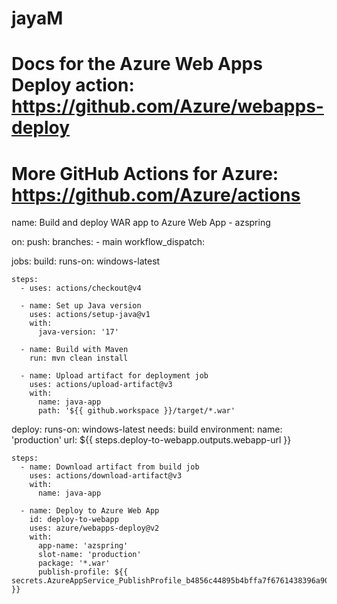 # jayaM
# Docs for the Azure Web Apps Deploy action: https://github.com/Azure/webapps-deploy
# More GitHub Actions for Azure: https://github.com/Azure/actions

name: Build and deploy WAR app to Azure Web App - azspring

on:
  push:
    branches:
      - main
  workflow_dispatch:

jobs:
  build:
    runs-on: windows-latest

    steps:
      - uses: actions/checkout@v4

      - name: Set up Java version
        uses: actions/setup-java@v1
        with:
          java-version: '17'

      - name: Build with Maven
        run: mvn clean install

      - name: Upload artifact for deployment job
        uses: actions/upload-artifact@v3
        with:
          name: java-app
          path: '${{ github.workspace }}/target/*.war'

  deploy:
    runs-on: windows-latest
    needs: build
    environment:
      name: 'production'
      url: ${{ steps.deploy-to-webapp.outputs.webapp-url }}
    
    steps:
      - name: Download artifact from build job
        uses: actions/download-artifact@v3
        with:
          name: java-app
      
      - name: Deploy to Azure Web App
        id: deploy-to-webapp
        uses: azure/webapps-deploy@v2
        with:
          app-name: 'azspring'
          slot-name: 'production'
          package: '*.war'
          publish-profile: ${{ secrets.AzureAppService_PublishProfile_b4856c44895b4bffa7f6761438396a90 }}
